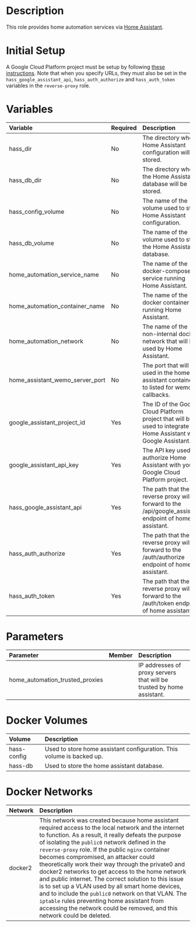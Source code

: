 # Description

This role provides home automation services via [Home Assistant](https://www.home-assistant.io/).

# Initial Setup

A Google Cloud Platform project must be setup by following
[these instructions](https://www.home-assistant.io/integrations/google_assistant/#manual-setup).  Note that when you
specify URLs, they must also be set in the `hass_google_assistant_api`, `hass_auth_authorize` and `hass_auth_token`
variables in the `reverse-proxy` role.

# Variables

| Variable                        | Required | Description                                                                                                      | Default                            |
|:--------------------------------|:---------|:-----------------------------------------------------------------------------------------------------------------|:-----------------------------------|
| hass_dir                        | No       | The directory where Home Assistant configuration will be stored.                                                 | `{{ docker_compose_dir }}/hass`    |
| hass_db_dir                     | No       | The directory where the Home Assistant database will be stored.                                                  | `{{ docker_compose_dir }}/hass-db` |
| hass_config_volume              | No       | The name of the volume used to store Home Assistant configuration.                                               | hass-config                        |
| hass_db_volume                  | No       | The name of the volume used to store the Home Assistant database.                                                | hass-db                            |
| home_automation_service_name    | No       | The name of the docker-compose service running Home Assistant.                                                   | homeassistant                      |
| home_automation_container_name  | No       | The name of the docker container running Home Assistant.                                                         | hass                               |
| home_automation_network         | No       | The name of the non-internal docker network that will be used by Home Assistant.                                 | docker2                            |
| home_assistant_wemo_server_port | No       | The port that will be used in the home assistant container to listed for wemo callbacks.                         | 8989                               |
| google_assistant_project_id     | Yes      | The ID of the Google Cloud Platform project that will be used to integrate Home Assistant with Google Assistant. |                                    |
| google_assistant_api_key        | Yes      | The API key used to authorize Home Assistant with your Google Cloud Platform project.                            |                                    |
| hass_google_assistant_api       | Yes      | The path that the reverse proxy will forward to the /api/google_assistant endpoint of home assistant.            |                                    |
| hass_auth_authorize             | Yes      | The path that the reverse proxy will forward to the /auth/authorize endpoint of home assistant.                  |                                    |
| hass_auth_token                 | Yes      | The path that the reverse proxy will forward to the /auth/token endpoint of home assistant.                      |                                    |

# Parameters

| Parameter                       | Member | Description                                                           |
|:--------------------------------|:-------|:----------------------------------------------------------------------|
| home_automation_trusted_proxies |        | IP addresses of proxy servers that will be trusted by home assistant. |

# Docker Volumes

 | Volume      | Description                                                            |
|:------------|:-----------------------------------------------------------------------|
 | hass-config | Used to store home assistant configuration.  This volume is backed up. |
 | hass-db     | Used to store the home assistant database.                             |     

# Docker Networks

| Network | Description                                                                                                                                                                                                                                                                                                                                                                                                                                                                                                                                                                                                                                                                                                           |
|:--------|:----------------------------------------------------------------------------------------------------------------------------------------------------------------------------------------------------------------------------------------------------------------------------------------------------------------------------------------------------------------------------------------------------------------------------------------------------------------------------------------------------------------------------------------------------------------------------------------------------------------------------------------------------------------------------------------------------------------------|
 | docker2 | This network was created because home assistant required access to the local network and the internet to function.  As a result, it really defeats the purpose of isolating the `public0` network defined in the `reverse-proxy` role.  If the public `nginx` container becomes compromised, an attacker could theoretically work their way through the private0 and docker2 networks to get access to the home network and public internet.  The correct solution to this issue is to set up a VLAN used by all smart home devices, and to include the `public0` network on that VLAN. The `iptable` rules preventing home assistant from accessing the network could be removed, and this network could be deleted. |
